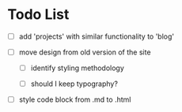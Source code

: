 # Todo List

- [ ] add 'projects' with similar functionality to 'blog'

- [ ] move design from old version of the site

  - [ ] identify styling methodology

  - [ ] should I keep typography?

- [ ] style code block from .md to .html
